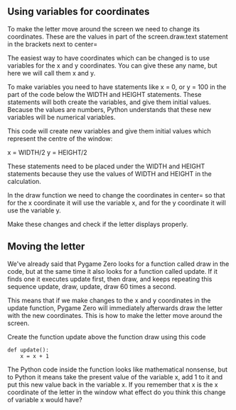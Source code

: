 Using variables for coordinates
-------------------------------

To make the letter move around the screen we need to change its coordinates. These are the values in part of the screen.draw.text statement in the brackets next to center=

The easiest way to have coordinates which can be changed is to use variables for the x and y coordinates. You can give these any name, but here we will call them x and y. 

To make variables you need to have statements like x = 0, or y = 100 in the part of the code below the WIDTH and HEIGHT statements. These statements will both create the variables, and give them initial values. Because the values are numbers, Python understands that these new variables will be numerical variables.

This code will create new variables and give them initial values which represent the centre of the window:

x = WIDTH/2
y = HEIGHT/2

These statements need to be placed under the WIDTH and HEIGHT statements because they use the values of WIDTH and HEIGHT in the calculation.

In the draw function we need to change the coordinates in center= so that for the x coordinate it will use the variable x, and for the y coordinate it will use the variable y.

Make these changes and check if the letter displays properly.

Moving the letter
-----------------

We've already said that Pygame Zero looks for a function called draw in the code, but at the same time it also looks for a function called update. If it finds one it executes update first, then draw, and keeps repeating this sequence update, draw, update, draw 60 times a second. 

This means that if we make changes to the x and y coordinates in the update function, Pygame Zero will immediately afterwards draw the letter with the new coordinates. This is how to make the letter move around the screen.

Create the function update above the function draw using this code
```
def update():
    x = x + 1
```
The Python code inside the function looks like mathematical nonsense, but to Python it means take the present value of the variable x, add 1 to it and put this new value back in the variable x. If you remember that x is the x coordinate of the letter in the window what effect do you think this change of variable x would have?


